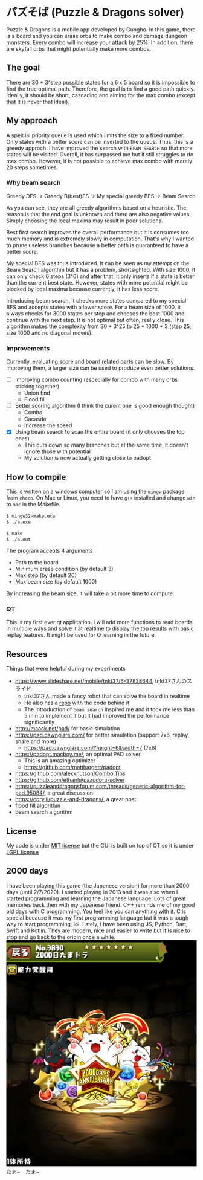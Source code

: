 # パズそば (Puzzle & Dragons solver)
Puzzle & Dragons is a mobile app developed by Gungho. In this game, there is a board and you can erase orbs to make combo and damage dungeon monsters. Every combo will increase your attack by 25%. In addition, there are skyfall orbs that might potentially make more combos.

## The goal
There are 30 * 3^step possible states for a 6 x 5 board so it is impossible to find the true optimal path. Therefore, the goal is to find a good path quickly. Ideally, it should be short, cascading and aiming for the max combo (except that it is never that ideal). 

## My approach
A speicial priority queue is used which limits the size to a fixed number. Only states with a better score can be inserted to the queue. Thus, this is a greedy approch. I have improved the search with `BEAM SEARCH` so that more states will be visited. Overall, it has surpassed me but it still struggles to do max combo. However, it is not possible to achieve max combo with merely 20 steps sometimes.

### Why beam search
Greedy DFS -> Greedy B(best)FS -> My special greedy BFS -> Beam Search

As you can see, they are all greedy algorithms based on a heuristic. The reason is that the end goal is unknown and there are also negative values. Simply choosing the local maxima may result in poor solutions. 

Best first search improves the overall performance but it is consumes too much memory and is extremely slowly in computation. That's why I wanted to prune useless branches because a better path is guaranteed to have a better score.

My special BFS was thus introduced. It can be seen as my attempt on the Beam Search algorithm but it has a problem, shortsighted. With size 1000, it can only check 6 steps (3^6) and after that, it only inserts if a state is better than the current best state. However, states with more potential might be blocked by local maxima because currently, it has less score.

Introducing beam search, it checks more states compared to my special BFS and accepts states with a lower score. For a beam size of 1000, it always checks for 3000 states per step and chooses the best 1000 and continue with the next step. It is not optimal but often, really close. This algorithm makes the complexity from 30 * 3^25 to 25 * 1000 * 3 (step 25, size 1000 and no diagonal moves). 

### Improvements
Currently, evaluating score and board related parts can be slow. By improving them, a larger size can be used to produce even better solutions.
- [ ] Improving combo counting (especially for combo with many orbs sticking together)
    - Union find
    - Flood fill
- [ ] Better scoring algorithm (I think the curent one is good enough thought)
    - Combo
    - Cacasde
    - Increase the speed
- [x] Using beam search to scan the entire board (it only chooses the top ones)
    - This cuts down so many branches but at the same time, it doesn't ignore those with potential
    - My solution is now actually getting close to padopt

## How to compile
This is written on a windows computer so I am using the `mingw` package from `choco`. 
On Mac or Linux, you need to have `g++` installed and change `win` to `mac` in the Makefile.
~~~shell
$ mingw32-make.exe
$ ./a.exe
~~~
~~~shell
$ make
$ ./a.out
~~~
The program accepts 4 arguments
- Path to the board
- Minimum erase condition (by default 3)
- Max step (by default 20)
- Max beam size (by default 1000)

By increasing the beam size, it will take a bit more time to compute.

### QT
This is my first ever qt application. I will add more functions to read boards in multiple ways and solve it at realtime to display the top results with basic replay features. It might be used for Q learning in the future.

## Resources
Things that were helpful during my experiments

- https://www.slideshare.net/mobile/tnkt37/6-37838644, tnkt37さんのスライド
    - tnkt37さん made a fancy robot that can solve the board in realtime
    - He also has a [repo](https://github.com/tnkt37/PuzzDraSolver) with the code behind it
    - The introduction of `beam search` inspired me and it took me less than 5 min to implement it but it had improved the performance significantly
- http://maaak.net/pad/ for basic simulation
- https://pad.dawnglare.com/ for better simulation (support 7x6, replay, share and more)
    - https://pad.dawnglare.com/?height=6&width=7 (7x6)
- https://padopt.macboy.me/, an optimal PAD solver
    - This is an amazing optimizer
    - https://github.com/matthargett/padopt
- https://github.com/alexknutson/Combo.Tips
- https://github.com/ethanlu/pazudora-solver
- https://puzzleanddragonsforum.com/threads/genetic-algorithm-for-pad.95084/, a great discussion
- https://cory.li/puzzle-and-dragons/, a great post
- flood fill algorithm
- beam search algorithm

## License
My code is under [MIT license](https://github.com/HenryQuan/pazusoba/blob/master/LICENSE) but the GUI is built on top of QT so it is under [LGPL license](https://doc.qt.io/qt-5/lgpl.html)

## 2000 days
I have been playing this game (the Japanese version) for more than 2000 days (until 2/7/2020). I started playing in 2013 and it was also when I started programming and learning the Japanese language. Lots of great memories back then with my Japanese friend. C++ reminds me of my good old days with C programming. You feel like you can anything with it. C is special because it was my first programming language but it was a tough way to start programming, lol. Lately, I have been using JS, Python, Dart, Swift and Kotlin. They are modern, nice and easier to write but it is nice to stop and go back to the origin once a while. 
![2000日たまドラ](https://raw.githubusercontent.com/HenryQuan/pazusoba/master/assets/2000.jpg?token=ABTRDFH6WOWXATCBOZXXCGK7BAJ5G)
たま~　たま~
